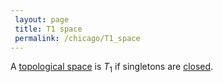 ```yaml
---
 layout: page
 title: T1 space
 permalink: /chicago/T1_space
---
```

A [topological space](https://defsmath.github.io/DefsMath/topological_space) is $T_1$ if singletons are [closed](https://defsmath.github.io/DefsMath/closed).